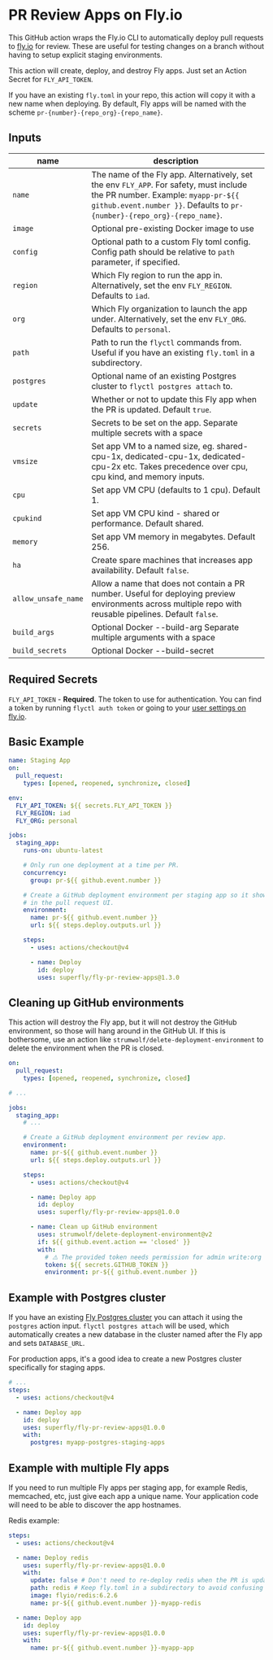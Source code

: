 # PR Review Apps on Fly.io

This GitHub action wraps the Fly.io CLI to automatically deploy pull requests to [fly.io](http://fly.io) for review. These are useful for testing changes on a branch without having to setup explicit staging environments.

This action will create, deploy, and destroy Fly apps. Just set an Action Secret for `FLY_API_TOKEN`.

If you have an existing `fly.toml` in your repo, this action will copy it with a new name when deploying. By default, Fly apps will be named with the scheme `pr-{number}-{repo_org}-{repo_name}`.

## Inputs

| name       | description                                                                                                                                                                                          |
| ---------- |------------------------------------------------------------------------------------------------------------------------------------------------------------------------------------------------------|
| `name`     | The name of the Fly app. Alternatively, set the env `FLY_APP`. For safety, must include the PR number. Example: `myapp-pr-${{ github.event.number }}`. Defaults to `pr-{number}-{repo_org}-{repo_name}`. |
| `image`    | Optional pre-existing Docker image to use                                                                                                                                                            |
| `config`   | Optional path to a custom Fly toml config. Config path should be relative to `path` parameter, if specified.                                                                                         |
| `region`   | Which Fly region to run the app in. Alternatively, set the env `FLY_REGION`. Defaults to `iad`.                                                                                                      |
| `org`      | Which Fly organization to launch the app under. Alternatively, set the env `FLY_ORG`. Defaults to `personal`.                                                                                        |
| `path`     | Path to run the `flyctl` commands from. Useful if you have an existing `fly.toml` in a subdirectory.                                                                                                 |
| `postgres` | Optional name of an existing Postgres cluster to `flyctl postgres attach` to.                                                                                                                        |
| `update`   | Whether or not to update this Fly app when the PR is updated. Default `true`.                                                                                                                        |
| `secrets`  | Secrets to be set on the app. Separate multiple secrets with a space                                                                                                                                 |
| `vmsize`   | Set app VM to a named size, eg. shared-cpu-1x, dedicated-cpu-1x, dedicated-cpu-2x etc. Takes precedence over cpu, cpu kind, and memory inputs.                                                       |
| `cpu`      | Set app VM CPU (defaults to 1 cpu). Default 1.                                                                                                                                                       |
| `cpukind`  | Set app VM CPU kind - shared or performance. Default shared.                                                                                                                                         |
| `memory`   | Set app VM memory in megabytes. Default 256.                                                                                                                                                         |
| `ha` | Create spare machines that increases app availability. Default `false`.                                                                                                                              |
| `allow_unsafe_name` | Allow a name that does not contain a PR number. Useful for deploying preview environments across multiple repo with reusable pipelines. Default `false`.                                             |
| `build_args`        | Optional Docker --build-arg Separate multiple arguments with a space                                                                                                                  |
| `build_secrets` | Optional Docker --build-secret                                                                                                                                                                       |

## Required Secrets

`FLY_API_TOKEN` - **Required**. The token to use for authentication. You can find a token by running `flyctl auth token` or going to your [user settings on fly.io](https://fly.io/user/personal_access_tokens).

## Basic Example

```yaml
name: Staging App
on:
  pull_request:
    types: [opened, reopened, synchronize, closed]

env:
  FLY_API_TOKEN: ${{ secrets.FLY_API_TOKEN }}
  FLY_REGION: iad
  FLY_ORG: personal

jobs:
  staging_app:
    runs-on: ubuntu-latest

    # Only run one deployment at a time per PR.
    concurrency:
      group: pr-${{ github.event.number }}

    # Create a GitHub deployment environment per staging app so it shows up
    # in the pull request UI.
    environment:
      name: pr-${{ github.event.number }}
      url: ${{ steps.deploy.outputs.url }}

    steps:
      - uses: actions/checkout@v4

      - name: Deploy
        id: deploy
        uses: superfly/fly-pr-review-apps@1.3.0
```

## Cleaning up GitHub environments

This action will destroy the Fly app, but it will not destroy the GitHub environment, so those will hang around in the GitHub UI. If this is bothersome, use an action like `strumwolf/delete-deployment-environment` to delete the environment when the PR is closed.

```yaml
on:
  pull_request:
    types: [opened, reopened, synchronize, closed]

# ...

jobs:
  staging_app:
    # ...

    # Create a GitHub deployment environment per review app.
    environment:
      name: pr-${{ github.event.number }}
      url: ${{ steps.deploy.outputs.url }}

    steps:
      - uses: actions/checkout@v4

      - name: Deploy app
        id: deploy
        uses: superfly/fly-pr-review-apps@1.0.0

      - name: Clean up GitHub environment
        uses: strumwolf/delete-deployment-environment@v2
        if: ${{ github.event.action == 'closed' }}
        with:
          # ⚠️ The provided token needs permission for admin write:org
          token: ${{ secrets.GITHUB_TOKEN }}
          environment: pr-${{ github.event.number }}
```

## Example with Postgres cluster

If you have an existing [Fly Postgres cluster](https://fly.io/docs/reference/postgres/) you can attach it using the `postgres` action input. `flyctl postgres attach` will be used, which automatically creates a new database in the cluster named after the Fly app and sets `DATABASE_URL`.

For production apps, it's a good idea to create a new Postgres cluster specifically for staging apps.

```yaml
# ...
steps:
  - uses: actions/checkout@v4

  - name: Deploy app
    id: deploy
    uses: superfly/fly-pr-review-apps@1.0.0
    with:
      postgres: myapp-postgres-staging-apps
```

## Example with multiple Fly apps

If you need to run multiple Fly apps per staging app, for example Redis, memcached, etc, just give each app a unique name. Your application code will need to be able to discover the app hostnames.

Redis example:

```yaml
steps:
  - uses: actions/checkout@v4

  - name: Deploy redis
    uses: superfly/fly-pr-review-apps@1.0.0
    with:
      update: false # Don't need to re-deploy redis when the PR is updated
      path: redis # Keep fly.toml in a subdirectory to avoid confusing flyctl
      image: flyio/redis:6.2.6
      name: pr-${{ github.event.number }}-myapp-redis

  - name: Deploy app
    id: deploy
    uses: superfly/fly-pr-review-apps@1.0.0
    with:
      name: pr-${{ github.event.number }}-myapp-app
```

